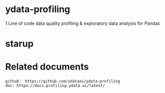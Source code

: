 # ydata-profiling

1 Line of code data quality profiling & exploratory data analysis for Pandas

# starup

# Related documents

    github： https://github.com/ydataai/ydata-profiling
    doc: https://docs.profiling.ydata.ai/latest/
